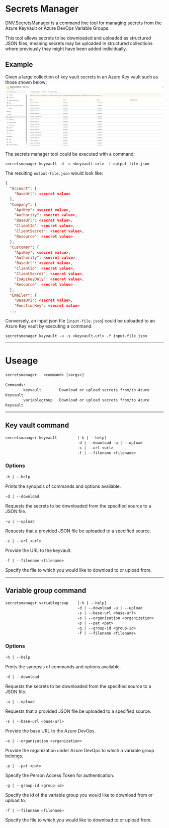 # Secrets Manager

DNV.SecretsManager is a command line tool for managing secrets from the Azure KeyVault or Azure DevOps Variable Groups.

This tool allows secrets to be downloaded and uploaded as structured JSON files, meaning secrets may be uploaded in structured collections where previously they might have been added individually.

## Example
Given a large collection of key vault secrets in an Azure Key vault such as those shown below:
![KeyVault secrets](../images/DNV.SecretsManager/keyvault-secrets.png)

The secrets manager tool could be executed with a command:

```
secretsmanager keyvault -d -s <keyvault-url> -f output-file.json
```

The resulting `output-file.json` would look like:

```json
{
  "Account": {
    "BaseUrl": <secret value>
  },
  "Company": {
    "ApiKey": <secret value>,
    "Authority": <secret value>,
    "BaseUrl": <secret value>,
    "ClientId": <secret value>,
    "ClientSecret": <secret value>,
    "Resource": <secret value>
  },
  "Customer": {
    "ApiKey": <secret value>,
    "Authority": <secret value>,
    "BaseUrl": <secret value>,
    "ClientId": <secret value>,
    "ClientSecret": <secret value>,
    "IsApiKeyOnly": <secret value>,
    "Resource": <secret value>
  },
  "Emailer": {
    "BaseUri": <secret value>,
    "FunctionKey": <secret value>
  ...
```

Conversely, an input json file (`input-file.json`) could be uploaded to an Azure Key vault by executing a command:

```
secretsmanager keyvault -u -s <keyvault-url> -f input-file.json
```

---
# Useage

```
secretsmanager   <command> [<args>]

Commands:
        keyvault        Download or upload secrets from/to Azure Keyvault
        variablegroup   Download or upload secrets from/to Azure Keyvault
```

---

## Key vault command

```
secretsmanager keyvault			[-h | --help]
						 		-d | --download -u | --upload
						 		-s | --url <url>
						 		-f | --filename <filename>
```

### Options
`-h | --help`

Prints the synopsis of commands and options available.

`-d | --download`

Requests the secrets to be downloaded from the specified source to a JSON file.

`-u | --upload`

Requests that a provided JSON file be uploaded to a specified source.

`-s | --url <url>`

Provide the URL to the keyvault.

`-f | --filename <filename>`

Specify the file to which you would like to download to or upload from.

---

## Variable group command
```
secretsmanager variablegroup	[-h | --help]
								-d | --download -u | --upload
								-s | --base-url <base-url>
								-o | --organization <organization>
								-p | --pat <pat>
								-g | --group-id <group-id>
								-f | --filename <filename>
```
### Options
`-h | --help`

Prints the synopsis of commands and options available.

`-d | --download`

Requests the secrets to be downloaded from the specified source to a JSON file.

`-u | --upload`

Requests that a provided JSON file be uploaded to a specified source.

`-s | --base-url <base-url>`

Provide the base URL to the Azure DevOps.

`-o | --organization <organization>`

Provide the organization under Azure DevOps to which a variable group belongs.

`-p | --pat <pat>`

Specify the Person Access Token for authentication.

`-g | --group-id <group-id>`

Specify the id of the variable group you would like to download from or upload to.

`-f | --filename <filename>`

Specify the file to which you would like to download to or upload from.